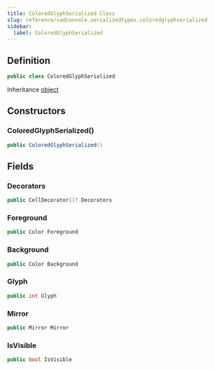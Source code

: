 ```yaml
---
title: ColoredGlyphSerialized Class
slug: reference/sadconsole.serializedtypes.coloredglyphserialized
sidebar:
  label: ColoredGlyphSerialized
---
```

## Definition

```csharp title="C#"
public class ColoredGlyphSerialized
```

Inheritance [object](https://learn.microsoft.com/dotnet/api/system.object/)

## Constructors

### ColoredGlyphSerialized()

```csharp title="C#"
public ColoredGlyphSerialized()
```


## Fields

### Decorators

```csharp title="C#"
public CellDecorator[]? Decorators
```

### Foreground

```csharp title="C#"
public Color Foreground
```

### Background

```csharp title="C#"
public Color Background
```

### Glyph

```csharp title="C#"
public int Glyph
```

### Mirror

```csharp title="C#"
public Mirror Mirror
```

### IsVisible

```csharp title="C#"
public bool IsVisible
```